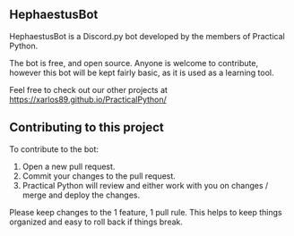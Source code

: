 ## HephaestusBot

HephaestusBot is a Discord.py bot developed by the members of Practical Python. 

The bot is free, and open source. Anyone is welcome to contribute, however this bot will be kept fairly basic, as it is used as a learning tool. 

Feel free to check out our other projects at https://xarlos89.github.io/PracticalPython/

## Contributing to this project

To contribute to the bot:
1. Open a new pull request. 
2. Commit your changes to the pull request.
3. Practical Python will review and either work with you on changes / merge and deploy the changes. 

Please keep changes to the 1 feature, 1 pull rule. This helps to keep things organized and easy to roll back if things break. 